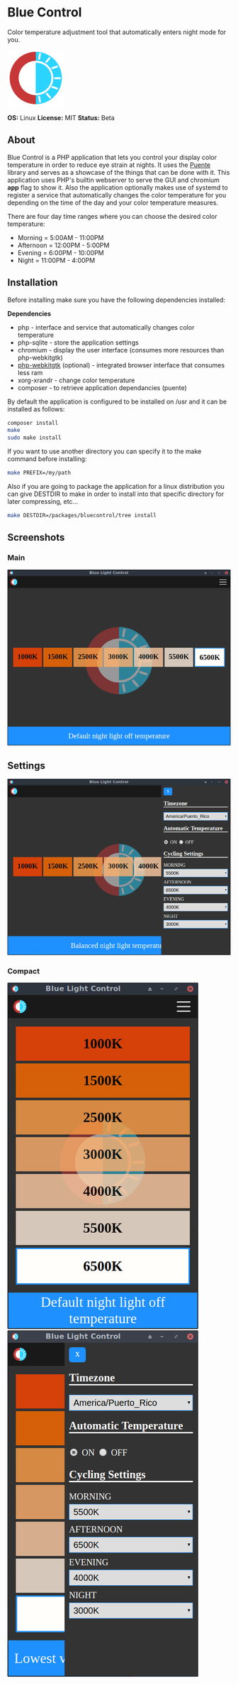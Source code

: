 # Blue Control

Color temperature adjustment tool that automatically enters night mode for
you.

![BlueColor Logo](https://raw.githubusercontent.com/jgmdev/bluecontrol/master/images/icon.png)

**OS:** Linux
**License:** MIT
**Status:** Beta

## About
Blue Control is a PHP application that lets you control your display 
color temperature in order to reduce eye strain at nights. It uses the
[Puente](https://github.com/jgmdev/puente) library and serves as a showcase
of the things that can be done with it. This application uses PHP's builtin
webserver to serve the GUI and chromium **app** flag to show it. Also the
application optionally makes use of systemd to register a service that 
automatically changes the color temperature for you depending on the time
of the day and your color temperature measures.

There are four day time ranges where you can choose the desired color temperature:

* Morning = 5:00AM - 11:00PM
* Afternoon = 12:00PM - 5:00PM
* Evening = 6:00PM - 10:00PM
* Night = 11:00PM - 4:00PM

## Installation

Before installing make sure you have the following dependencies installed:

**Dependencies**

* php - interface and service that automatically changes color temperature
* php-sqlite - store the application settings
* chromium - display the user interface (consumes more resources than php-webkitgtk)
* [php-webkitgtk](https://github.com/jgmdev/php-webkitgtk) (optional) - integrated browser interface that consumes less ram
* xorg-xrandr - change color temperature
* composer - to retrieve application dependancies (puente)

By default the application is configured to be installed on /usr and it can
be installed as follows:

```sh
composer install
make
sudo make install
```

If you want to use another directory you can specify it to the make command
before installing:

```sh
make PREFIX=/my/path
```

Also if you are going to package the application for a linux distribution
you can give DESTDIR to make in order to install into that specific directory
for later compressing, etc...

```sh
make DESTDIR=/packages/bluecontrol/tree install
```

## Screenshots

### Main
![day](https://raw.githubusercontent.com/jgmdev/bluecontrol/master/screenshots/day.png)

## Settings
![settings](https://raw.githubusercontent.com/jgmdev/bluecontrol/master/screenshots/settings.png)

### Compact
![compact](https://raw.githubusercontent.com/jgmdev/bluecontrol/master/screenshots/compact.png)
![compact settings](https://raw.githubusercontent.com/jgmdev/bluecontrol/master/screenshots/compact-settings.png)
